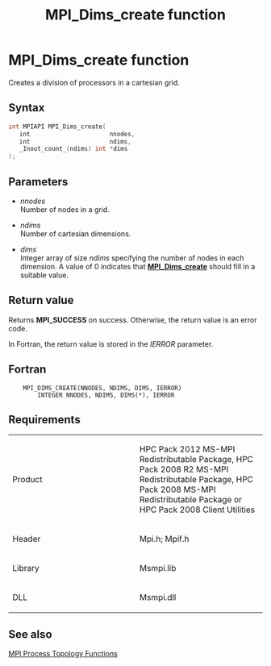 ﻿---
title: MPI_Dims_create function
TOCTitle: MPI_Dims_create function
ms:assetid: 8dd7b947-2842-4f6a-9d92-1b18e346b7af
ms:mtpsurl: https://msdn.microsoft.com/en-us/library/Dn473292(v=VS.85)
ms:contentKeyID: 59360838
ms.date: 03/28/2018
mtps_version: v=VS.85
f1_keywords:
- MPI_DIMS_CREATE
- mpif/MPI_Dims_create
- mpi/MPI_DIMS_CREATE
dev_langs:
- C++
- C
---

# MPI\_Dims\_create function

Creates a division of processors in a cartesian grid.

## Syntax

``` c++
int MPIAPI MPI_Dims_create(
   int                      nnodes,
   int                      ndims,
   _Inout_count_(ndims) int *dims
);
```

## Parameters

  - *nnodes*  
    Number of nodes in a grid.

  - *ndims*  
    Number of cartesian dimensions.

  - *dims*  
    Integer array of size  *ndims* specifying the number of nodes in each dimension.  A value of 0 indicates that [**MPI\_Dims\_create**](mpi-dims-create-function.md) should fill in a suitable value.

## Return value

Returns **MPI\_SUCCESS** on success. Otherwise, the return value is an error code.

In Fortran, the return value is stored in the *IERROR* parameter.

## Fortran

``` FORTRAN
    MPI_DIMS_CREATE(NNODES, NDIMS, DIMS, IERROR)
        INTEGER NNODES, NDIMS, DIMS(*), IERROR
```

## Requirements

<table>
<colgroup>
<col style="width: 50%" />
<col style="width: 50%" />
</colgroup>
<tbody>
<tr class="odd">
<td><p>Product</p></td>
<td><p>HPC Pack 2012 MS-MPI Redistributable Package, HPC Pack 2008 R2 MS-MPI Redistributable Package, HPC Pack 2008 MS-MPI Redistributable Package or HPC Pack 2008 Client Utilities</p></td>
</tr>
<tr class="even">
<td><p>Header</p></td>
<td>Mpi.h;
Mpif.h</td>
</tr>
<tr class="odd">
<td><p>Library</p></td>
<td>Msmpi.lib</td>
</tr>
<tr class="even">
<td><p>DLL</p></td>
<td>Msmpi.dll</td>
</tr>
</tbody>
</table>


## See also

[MPI Process Topology Functions](mpi-process-topology-functions.md)


